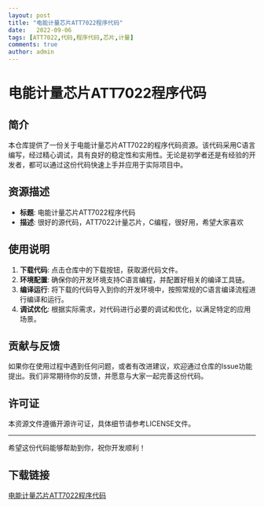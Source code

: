 ```yaml
---
layout: post
title: "电能计量芯片ATT7022程序代码"
date:   2022-09-06
tags: [ATT7022,代码,程序代码,芯片,计量]
comments: true
author: admin
---
```

# 电能计量芯片ATT7022程序代码

## 简介
本仓库提供了一份关于电能计量芯片ATT7022的程序代码资源。该代码采用C语言编写，经过精心调试，具有良好的稳定性和实用性。无论是初学者还是有经验的开发者，都可以通过这份代码快速上手并应用于实际项目中。

## 资源描述
- **标题**: 电能计量芯片ATT7022程序代码
- **描述**: 很好的源代码，ATT7022计量芯片，C编程，很好用，希望大家喜欢

## 使用说明
1. **下载代码**: 点击仓库中的下载按钮，获取源代码文件。
2. **环境配置**: 确保你的开发环境支持C语言编程，并配置好相关的编译工具链。
3. **编译运行**: 将下载的代码导入到你的开发环境中，按照常规的C语言编译流程进行编译和运行。
4. **调试优化**: 根据实际需求，对代码进行必要的调试和优化，以满足特定的应用场景。

## 贡献与反馈
如果你在使用过程中遇到任何问题，或者有改进建议，欢迎通过仓库的Issue功能提出。我们非常期待你的反馈，并愿意与大家一起完善这份代码。

## 许可证
本资源文件遵循开源许可证，具体细节请参考LICENSE文件。

---

希望这份代码能够帮助到你，祝你开发顺利！

## 下载链接

[电能计量芯片ATT7022程序代码](https://pan.quark.cn/s/b73c3fe28d92)